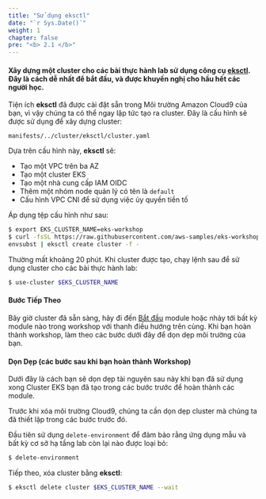 ```yaml
---
title: "Sử dụng eksctl"
date: "`r Sys.Date()`"
weight: 1
chapter: false
pre: "<b> 2.1 </b>"
---
```


#### Xây dựng một cluster cho các bài thực hành lab sử dụng công cụ [eksctl](https://eksctl.io/). Đây là cách dễ nhất để bắt đầu, và được khuyến nghị cho hầu hết các người học.

Tiện ích **eksctl** đã được cài đặt sẵn trong Môi trường Amazon Cloud9 của bạn, vì vậy chúng ta có thể ngay lập tức tạo ra cluster. Đây là cấu hình sẽ được sử dụng để xây dựng cluster:

```file hidePath=true
manifests/../cluster/eksctl/cluster.yaml
```

Dựa trên cấu hình này, **eksctl** sẽ:
- Tạo một VPC trên ba AZ
- Tạo một cluster EKS
- Tạo một nhà cung cấp IAM OIDC
- Thêm một nhóm node quản lý có tên là `default`
- Cấu hình VPC CNI để sử dụng việc ủy quyền tiền tố

Áp dụng tệp cấu hình như sau:

```bash
$ export EKS_CLUSTER_NAME=eks-workshop
$ curl -fsSL https://raw.githubusercontent.com/aws-samples/eks-workshop-v2/stable/cluster/eksctl/cluster.yaml | \
envsubst | eksctl create cluster -f -
```

Thường mất khoảng 20 phút. Khi cluster được tạo, chạy lệnh sau để sử dụng cluster cho các bài thực hành lab:

```bash
$ use-cluster $EKS_CLUSTER_NAME
```

#### Bước Tiếp Theo

Bây giờ cluster đã sẵn sàng, hãy đi đến [Bắt đầu](/docs/introduction/getting-started) module hoặc nhảy tới bất kỳ module nào trong workshop với thanh điều hướng trên cùng. Khi bạn hoàn thành workshop, làm theo các bước dưới đây để dọn dẹp môi trường của bạn.

#### Dọn Dẹp (các bước sau khi bạn hoàn thành Workshop)

Dưới đây là cách bạn sẽ dọn dẹp tài nguyên sau này khi bạn đã sử dụng xong Cluster EKS bạn đã tạo trong các bước trước để hoàn thành các module.  


Trước khi xóa môi trường Cloud9, chúng ta cần dọn dẹp cluster mà chúng ta đã thiết lập trong các bước trước đó.

Đầu tiên sử dụng `delete-environment` để đảm bảo rằng ứng dụng mẫu và bất kỳ cơ sở hạ tầng lab còn lại nào được loại bỏ:

```bash
$ delete-environment
```

Tiếp theo, xóa cluster bằng **eksctl**:

```bash
$ eksctl delete cluster $EKS_CLUSTER_NAME --wait
```
